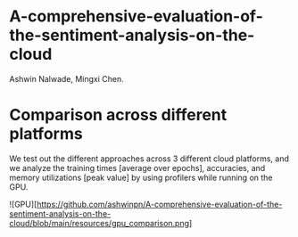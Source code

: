 # A-comprehensive-evaluation-of-the-sentiment-analysis-on-the-cloud

Ashwin Nalwade, Mingxi Chen. 

# Comparison across different platforms

We test out the different approaches across 3 different cloud platforms, and we analyze the
training times [average over epochs], accuracies, and memory utilizations [peak value] by using
profilers while running on the GPU.

![GPU][https://github.com/ashwinpn/A-comprehensive-evaluation-of-the-sentiment-analysis-on-the-cloud/blob/main/resources/gpu_comparison.png]
